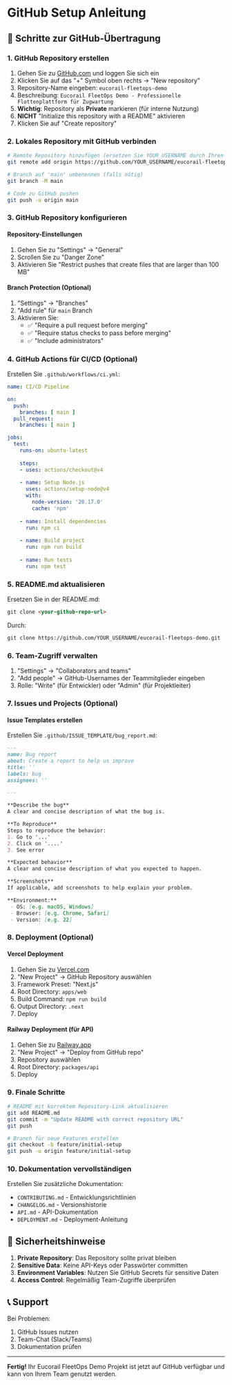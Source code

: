 # GitHub Setup Anleitung

## 🚀 Schritte zur GitHub-Übertragung

### 1. GitHub Repository erstellen

1. Gehen Sie zu [GitHub.com](https://github.com) und loggen Sie sich ein
2. Klicken Sie auf das "+" Symbol oben rechts → "New repository"
3. Repository-Name eingeben: `eucorail-fleetops-demo`
4. Beschreibung: `Eucorail FleetOps Demo - Professionelle Flottenplattform für Zugwartung`
5. **Wichtig**: Repository als **Private** markieren (für interne Nutzung)
6. **NICHT** "Initialize this repository with a README" aktivieren
7. Klicken Sie auf "Create repository"

### 2. Lokales Repository mit GitHub verbinden

```bash
# Remote Repository hinzufügen (ersetzen Sie YOUR_USERNAME durch Ihren GitHub-Username)
git remote add origin https://github.com/YOUR_USERNAME/eucorail-fleetops-demo.git

# Branch auf 'main' umbenennen (falls nötig)
git branch -M main

# Code zu GitHub pushen
git push -u origin main
```

### 3. GitHub Repository konfigurieren

#### Repository-Einstellungen
1. Gehen Sie zu "Settings" → "General"
2. Scrollen Sie zu "Danger Zone"
3. Aktivieren Sie "Restrict pushes that create files that are larger than 100 MB"

#### Branch Protection (Optional)
1. "Settings" → "Branches"
2. "Add rule" für `main` Branch
3. Aktivieren Sie:
   - ✅ "Require a pull request before merging"
   - ✅ "Require status checks to pass before merging"
   - ✅ "Include administrators"

### 4. GitHub Actions für CI/CD (Optional)

Erstellen Sie `.github/workflows/ci.yml`:

```yaml
name: CI/CD Pipeline

on:
  push:
    branches: [ main ]
  pull_request:
    branches: [ main ]

jobs:
  test:
    runs-on: ubuntu-latest
    
    steps:
    - uses: actions/checkout@v4
    
    - name: Setup Node.js
      uses: actions/setup-node@v4
      with:
        node-version: '20.17.0'
        cache: 'npm'
    
    - name: Install dependencies
      run: npm ci
    
    - name: Build project
      run: npm run build
    
    - name: Run tests
      run: npm test
```

### 5. README.md aktualisieren

Ersetzen Sie in der README.md:
```markdown
git clone <your-github-repo-url>
```

Durch:
```markdown
git clone https://github.com/YOUR_USERNAME/eucorail-fleetops-demo.git
```

### 6. Team-Zugriff verwalten

1. "Settings" → "Collaborators and teams"
2. "Add people" → GitHub-Usernames der Teammitglieder eingeben
3. Rolle: "Write" (für Entwickler) oder "Admin" (für Projektleiter)

### 7. Issues und Projects (Optional)

#### Issue Templates erstellen
Erstellen Sie `.github/ISSUE_TEMPLATE/bug_report.md`:

```markdown
---
name: Bug report
about: Create a report to help us improve
title: ''
labels: bug
assignees: ''

---

**Describe the bug**
A clear and concise description of what the bug is.

**To Reproduce**
Steps to reproduce the behavior:
1. Go to '...'
2. Click on '....'
3. See error

**Expected behavior**
A clear and concise description of what you expected to happen.

**Screenshots**
If applicable, add screenshots to help explain your problem.

**Environment:**
 - OS: [e.g. macOS, Windows]
 - Browser: [e.g. Chrome, Safari]
 - Version: [e.g. 22]
```

### 8. Deployment (Optional)

#### Vercel Deployment
1. Gehen Sie zu [Vercel.com](https://vercel.com)
2. "New Project" → GitHub Repository auswählen
3. Framework Preset: "Next.js"
4. Root Directory: `apps/web`
5. Build Command: `npm run build`
6. Output Directory: `.next`
7. Deploy

#### Railway Deployment (für API)
1. Gehen Sie zu [Railway.app](https://railway.app)
2. "New Project" → "Deploy from GitHub repo"
3. Repository auswählen
4. Root Directory: `packages/api`
5. Deploy

### 9. Finale Schritte

```bash
# README mit korrektem Repository-Link aktualisieren
git add README.md
git commit -m "Update README with correct repository URL"
git push

# Branch für neue Features erstellen
git checkout -b feature/initial-setup
git push -u origin feature/initial-setup
```

### 10. Dokumentation vervollständigen

Erstellen Sie zusätzliche Dokumentation:

- `CONTRIBUTING.md` - Entwicklungsrichtlinien
- `CHANGELOG.md` - Versionshistorie
- `API.md` - API-Dokumentation
- `DEPLOYMENT.md` - Deployment-Anleitung

## 🔐 Sicherheitshinweise

1. **Private Repository**: Das Repository sollte privat bleiben
2. **Sensitive Data**: Keine API-Keys oder Passwörter committen
3. **Environment Variables**: Nutzen Sie GitHub Secrets für sensitive Daten
4. **Access Control**: Regelmäßig Team-Zugriffe überprüfen

## 📞 Support

Bei Problemen:
1. GitHub Issues nutzen
2. Team-Chat (Slack/Teams)
3. Dokumentation prüfen

---

**Fertig!** Ihr Eucorail FleetOps Demo Projekt ist jetzt auf GitHub verfügbar und kann von Ihrem Team genutzt werden.
